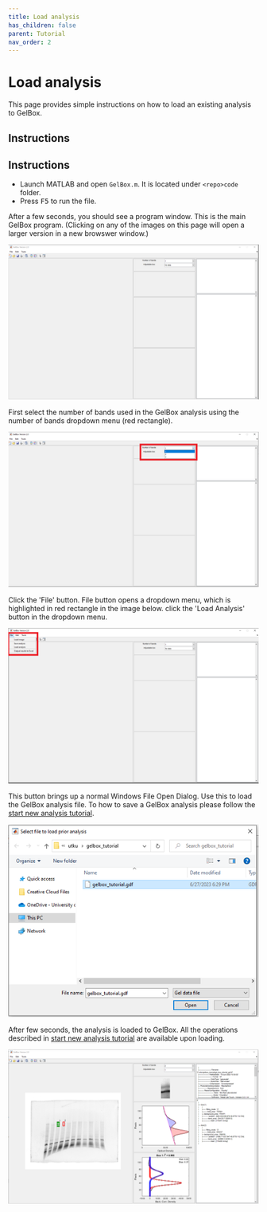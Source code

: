 ```yaml
---
title: Load analysis
has_children: false
parent: Tutorial
nav_order: 2
---
```


# Load analysis

This page provides simple instructions on how to load an existing analysis to GelBox.

## Instructions

## Instructions

+ Launch MATLAB and open `GelBox.m`. It is located under `<repo>code` folder.
+ Press <kbd>F5</kbd> to run the file.

After a few seconds, you should see a program window. This is the main GelBox program. (Clicking on any of the images on this page will open a larger version in a new browswer window.)

<a href="media/startup_window.png" target="_blank">![Startup window](media/startup_window.png)</a>

First select the number of bands used in the GelBox analysis using the number of bands dropdown menu (red rectangle).

<a href="media/number_of_bands.png" target="_blank">![number of bands](media/number_of_bands.png)</a>

Click the 'File' button. File button opens a dropdown menu, which is highlighted in red rectangle in the image below. click the 'Load Analysis' button in the dropdown menu.

<a href="media/load_file_button.png" target="_blank">![Load file button](media/load_file_button.png)</a>

This button brings up a normal Windows File Open Dialog. Use this to load the GelBox analysis file. To how to save a GelBox analysis please follow the [start new analysis tutorial](../start_new_analysis/start_new_analysis.html).

<a href="media/load_analysis.png" target="_blank">![Load analysis](media/load_analysis.PNG)</a>

After few seconds, the analysis is loaded to GelBox. All the operations described in [start new analysis tutorial](../start_new_analysis/start_new_analysis.html) are available upon loading.

<a href="media/loaded_analysis.png" target="_blank">![Loaded analysis](media/loaded_analysis.png)</a>

